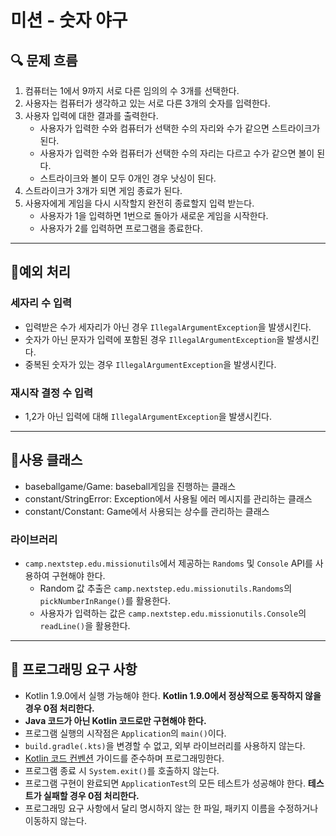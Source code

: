 # 미션 - 숫자 야구

## 🔍 문제 흐름

1. 컴퓨터는 1에서 9까지 서로 다른 임의의 수 3개를 선택한다.
2. 사용자는 컴퓨터가 생각하고 있는 서로 다른 3개의 숫자를 입력한다.
3. 사용자 입력에 대한 결과를 출력한다.
    * 사용자가 입력한 수와 컴퓨터가 선택한 수의 자리와 수가 같으면 스트라이크가 된다.
    * 사용자가 입력한 수와 컴퓨터가 선택한 수의 자리는 다르고 수가 같으면 볼이 된다.
    * 스트라이크와 볼이 모두 0개인 경우 낫싱이 된다.
4. 스트라이크가 3개가 되면 게임 종료가 된다.
5. 사용자에게 게임을 다시 시작할지 완전히 종료할지 입력 받는다.
    * 사용자가 1을 입력하면 1번으로 돌아가 새로운 게임을 시작한다.
    * 사용자가 2를 입력하면 프로그램을 종료한다.

* * *

## 🚨예외 처리

### 세자리 수 입력

* 입력받은 수가 세자리가 아닌 경우 `IllegalArgumentException`을 발생시킨다.
* 숫자가 아닌 문자가 입력에 포함된 경우 `IllegalArgumentException`을 발생시킨다.
* 중복된 숫자가 있는 경우 `IllegalArgumentException`을 발생시킨다.
### 재시작 결정 수 입력

* 1,2가 아닌 입력에 대해 `IllegalArgumentException`을 발생시킨다.

* * *

## 🚀사용 클래스

* baseballgame/Game: baseball게임을 진행하는 클래스
* constant/StringError: Exception에서 사용될 에러 메시지를 관리하는 클래스
* constant/Constant: Game에서 사용되는 상수를 관리하는 클래스

### 라이브러리

- `camp.nextstep.edu.missionutils`에서 제공하는 `Randoms` 및 `Console` API를 사용하여 구현해야 한다.
    - Random 값 추출은 `camp.nextstep.edu.missionutils.Randoms`의 `pickNumberInRange()`를 활용한다.
    - 사용자가 입력하는 값은 `camp.nextstep.edu.missionutils.Console`의 `readLine()`을 활용한다.

* * *

## 🎯 프로그래밍 요구 사항

- Kotlin 1.9.0에서 실행 가능해야 한다. **Kotlin 1.9.0에서 정상적으로 동작하지 않을 경우 0점 처리한다.**
- **Java 코드가 아닌 Kotlin 코드로만 구현해야 한다.**
- 프로그램 실행의 시작점은 `Application`의 `main()`이다.
- `build.gradle(.kts)`을 변경할 수 없고, 외부 라이브러리를 사용하지 않는다.
- [Kotlin 코드 컨벤션](https://github.com/woowacourse/woowacourse-docs/tree/main/styleguide/kotlin) 가이드를 준수하며 프로그래밍한다.
- 프로그램 종료 시 `System.exit()`를 호출하지 않는다.
- 프로그램 구현이 완료되면 `ApplicationTest`의 모든 테스트가 성공해야 한다. **테스트가 실패할 경우 0점 처리한다.**
- 프로그래밍 요구 사항에서 달리 명시하지 않는 한 파일, 패키지 이름을 수정하거나 이동하지 않는다.


